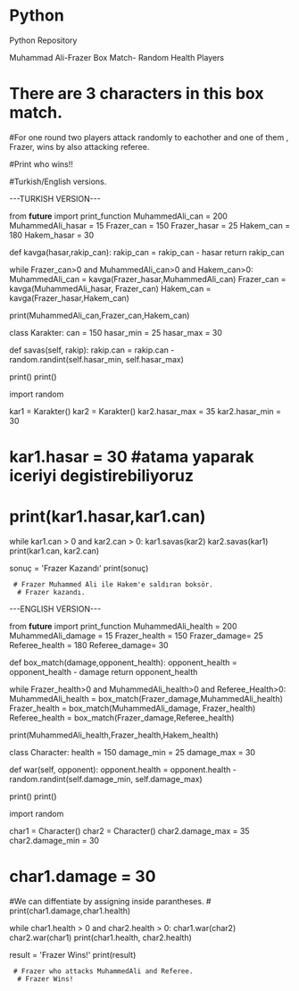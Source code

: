 # Python
Python Repository

Muhammad Ali-Frazer Box Match- Random Health Players

# There are 3 characters in this box match.

#For one round two players attack randomly to eachother and one of them , Frazer, wins by also attacking referee.

#Print who wins!!

#Turkish/English versions.

---TURKISH VERSION---


from __future__ import print_function
MuhammedAli_can = 200
MuhammedAli_hasar = 15
Frazer_can = 150
Frazer_hasar = 25
Hakem_can = 180
Hakem_hasar = 30

def kavga(hasar,rakip_can):
    rakip_can = rakip_can - hasar
    return rakip_can

while Frazer_can>0 and MuhammedAli_can>0 and Hakem_can>0:
     MuhammedAli_can = kavga(Frazer_hasar,MuhammedAli_can)
     Frazer_can = kavga(MuhammedAli_hasar, Frazer_can)
     Hakem_can = kavga(Frazer_hasar,Hakem_can)

   print(MuhammedAli_can,Frazer_can,Hakem_can)


   class Karakter:
         can = 150
         hasar_min = 25
         hasar_max = 30

   def savas(self, rakip):
           rakip.can = rakip.can - random.randint(self.hasar_min, self.hasar_max)


   print()
   print()

   import random

   kar1 = Karakter()
   kar2 = Karakter()
   kar2.hasar_max = 35
   kar2.hasar_min = 30

   # kar1.hasar = 30 #atama yaparak iceriyi degistirebiliyoruz
   # print(kar1.hasar,kar1.can)

  while kar1.can > 0 and kar2.can > 0:
         kar1.savas(kar2)
         kar2.savas(kar1)
         print(kar1.can, kar2.can)

sonuç = 'Frazer Kazandı'
print(sonuç)

     # Frazer Muhammed Ali ile Hakem'e saldıran boksör.
      # Frazer kazandı.

---ENGLISH VERSION---


from __future__ import print_function
MuhammedAli_health = 200
MuhammedAli_damage = 15
Frazer_health = 150
Frazer_damage= 25
Referee_health = 180
Referee_damage= 30

def box_match(damage,opponent_health):
    opponent_health = opponent_health - damage
    return opponent_health

while Frazer_health>0 and MuhammedAli_health>0 and Referee_Health>0:
     MuhammedAli_health = box_match(Frazer_damage,MuhammedAli_health)
     Frazer_health = box_match(MuhammedAli_damage, Frazer_health)
     Referee_health = box_match(Frazer_damage,Referee_health)


   print(MuhammedAli_health,Frazer_health,Hakem_health)


   class Character:
         health = 150
         damage_min = 25
         damage_max = 30

  def war(self, opponent):
      opponent.health = opponent.health - random.randint(self.damage_min, self.damage_max)


   print()
   print()

   import random

   char1 = Character()
   char2 = Character()
   char2.damage_max = 35
   char2.damage_min = 30

  # char1.damage = 30 
   #We can diffentiate by assigning inside parantheses.
     # print(char1.damage,char1.health)

  while char1.health > 0 and char2.health > 0:
         char1.war(char2)
         char2.war(char1)
         print(char1.health, char2.health)

result = 'Frazer Wins!'
print(result)

     # Frazer who attacks MuhammedAli and Referee.
      # Frazer Wins!
